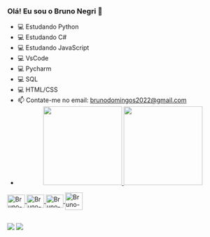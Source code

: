 ### Olá! Eu sou o Bruno Negri 👋

- 💻 Estudando Python
- 💻 Estudando C#
- 💻 Estudando JavaScript
- 💻 VsCode
- 💻 Pycharm
- 💻 SQL
- 💻 HTML/CSS
- 📫 Contate-me no email: brunodomingos2022@gmail.com
- <div align="center">
  <a href="https://github.com/BrunoNegri-c">
  <img height="180em" src="https://github-readme-stats.vercel.app/api?username=BrunoNegri&show_icons=false&theme=dark&include_all_commits=false&count_private=false"/>
  <img height="180em" src="https://github-readme-stats.vercel.app/api/top-langs/?username=BrunoNegri&layout=compact&langs_count=7&theme=dark"/>
</div>
<img align="center" alt= "Bruno-dotnecore" height="30" width="40" src="https://cdn.jsdelivr.net/gh/devicons/devicon/icons/dotnetcore/dotnetcore-original.svg" />
<img align="center" alt= "Bruno-GitHub" height="30" width="40" src="https://cdn.jsdelivr.net/gh/devicons/devicon/icons/github/github-original.svg" />
<img align="center" alt= "Bruno-vscode" height="30" width="40" src="https://cdn.jsdelivr.net/gh/devicons/devicon/icons/vscode/vscode-original-wordmark.svg" />
<img align="center" alt= "Bruno-Python" height="40" width="40" src="https://cdn.jsdelivr.net/gh/devicons/devicon/icons/python/python-original-wordmark.svg" />
  
</div>

##

<div>
  
  <a href = "bruno.negri.pinto@gmail.com"><img src="https://img.shields.io/badge/-Gmail-%23333?style=for-the-badge&logo=gmail&logoColor=white" target="_blank"></a>
  <a href="https://instagram.com/brunongp" target="_blank"><img src="https://img.shields.io/badge/-Instagram-%23E4405F?style=for-the-badge&logo=instagram&logoColor=white" target="_blank"></a>
  

 
